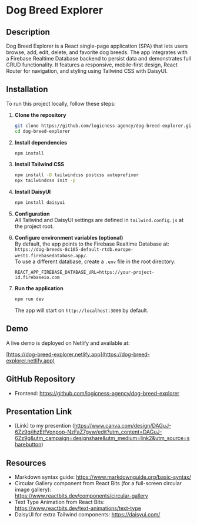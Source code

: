 # Dog Breed Explorer

## Description

Dog Breed Explorer is a React single-page application (SPA) that lets users browse, add, edit, delete, and favorite dog breeds. The app integrates with a Firebase Realtime Database backend to persist data and demonstrates full CRUD functionality. It features a responsive, mobile-first design, React Router for navigation, and styling using Tailwind CSS with DaisyUI.

## Installation

To run this project locally, follow these steps:

1. **Clone the repository**  
   ```bash
   git clone https://github.com/logicness-agency/dog-breed-explorer.git
   cd dog-breed-explorer
   ```

2. **Install dependencies**  
   ```bash
   npm install
   ```

3. **Install Tailwind CSS**  
   ```bash
   npm install -D tailwindcss postcss autoprefixer
   npx tailwindcss init -p
   ```

4. **Install DaisyUI**  
   ```bash
   npm install daisyui
   ```

5. **Configuration**  
   All Tailwind and DaisyUI settings are defined in `tailwind.config.js` at the project root.

6. **Configure environment variables (optional)**  
   By default, the app points to the Firebase Realtime Database at:  
   `https://dog-breeds-8c105-default-rtdb.europe-west1.firebasedatabase.app/`.  
   To use a different database, create a `.env` file in the root directory:  
   ```env
   REACT_APP_FIREBASE_DATABASE_URL=https://your-project-id.firebaseio.com
   ```

7. **Run the application**  
   ```bash
   npm run dev
   ```  
   The app will start on `http://localhost:3000` by default.

## Demo

A live demo is deployed on Netlify and available at:

[https://dog-breed-explorer.netlify.app](https://dog-breed-explorer.netlify.app)

## GitHub Repository

- Frontend: https://github.com/logicness-agency/dog-breed-explorer

## Presentation Link
- [Link] to my presention (https://www.canva.com/design/DAGuJ-6Zz9g/ihzEtfVonpop-NzFaZ7gvw/edit?utm_content=DAGuJ-6Zz9g&utm_campaign=designshare&utm_medium=link2&utm_source=sharebutton)

## Resources

- Markdown syntax guide: https://www.markdownguide.org/basic-syntax/  
- Circular Gallery component from React Bits (for a full-screen circular image gallery):  
  https://www.reactbits.dev/components/circular-gallery  
- Text Type Animation from React Bits:  
  https://www.reactbits.dev/text-animations/text-type  
- DaisyUI for extra Tailwind components: https://daisyui.com/
